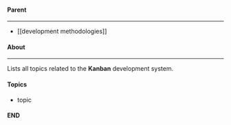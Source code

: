 #### Parent
- - -
- [[development methodologies]]

#### About
---
Lists all topics related to the **Kanban** development system.

#### Topics
- topic

#### END



